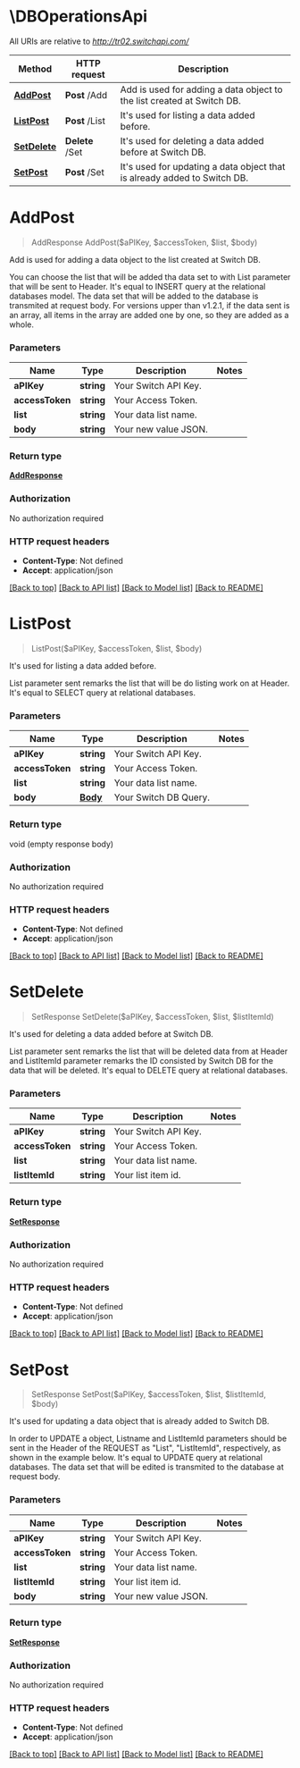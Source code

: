 # \DBOperationsApi

All URIs are relative to *http://tr02.switchapi.com/*

Method | HTTP request | Description
------------- | ------------- | -------------
[**AddPost**](DBOperationsApi.md#AddPost) | **Post** /Add | Add is used for adding a data object to the list created at Switch DB.
[**ListPost**](DBOperationsApi.md#ListPost) | **Post** /List | It&#39;s used for listing a data added before.
[**SetDelete**](DBOperationsApi.md#SetDelete) | **Delete** /Set | It&#39;s used for deleting a data added before at Switch DB.
[**SetPost**](DBOperationsApi.md#SetPost) | **Post** /Set | It&#39;s used for updating a data object that is already added to Switch DB.


# **AddPost**
> AddResponse AddPost($aPIKey, $accessToken, $list, $body)

Add is used for adding a data object to the list created at Switch DB.

You can choose the list that will be added tha data set to with List parameter that will be sent to Header. It's equal to INSERT query at the relational databases model. The data set that will be added to the database is transmited at request body. For versions upper than v1.2.1, if the data sent is an array, all items in the array are added one by one, so they are added as a whole. 


### Parameters

Name | Type | Description  | Notes
------------- | ------------- | ------------- | -------------
 **aPIKey** | **string**| Your Switch API Key. | 
 **accessToken** | **string**| Your Access Token. | 
 **list** | **string**| Your data list name. | 
 **body** | **string**| Your new value JSON. | 

### Return type

[**AddResponse**](AddResponse.md)

### Authorization

No authorization required

### HTTP request headers

 - **Content-Type**: Not defined
 - **Accept**: application/json

[[Back to top]](#) [[Back to API list]](../README.md#documentation-for-api-endpoints) [[Back to Model list]](../README.md#documentation-for-models) [[Back to README]](../README.md)

# **ListPost**
> ListPost($aPIKey, $accessToken, $list, $body)

It's used for listing a data added before.

List parameter sent remarks the list that will be do listing work on at Header. It's equal to SELECT query at relational databases. 


### Parameters

Name | Type | Description  | Notes
------------- | ------------- | ------------- | -------------
 **aPIKey** | **string**| Your Switch API Key. | 
 **accessToken** | **string**| Your Access Token. | 
 **list** | **string**| Your data list name. | 
 **body** | [**Body**](Body.md)| Your Switch DB Query. | 

### Return type

void (empty response body)

### Authorization

No authorization required

### HTTP request headers

 - **Content-Type**: Not defined
 - **Accept**: application/json

[[Back to top]](#) [[Back to API list]](../README.md#documentation-for-api-endpoints) [[Back to Model list]](../README.md#documentation-for-models) [[Back to README]](../README.md)

# **SetDelete**
> SetResponse SetDelete($aPIKey, $accessToken, $list, $listItemId)

It's used for deleting a data added before at Switch DB.

List parameter sent remarks the list that will be deleted data from at Header and ListItemId parameter remarks the ID consisted by Switch DB for the data that will be deleted. It's equal to DELETE query at relational databases. 


### Parameters

Name | Type | Description  | Notes
------------- | ------------- | ------------- | -------------
 **aPIKey** | **string**| Your Switch API Key. | 
 **accessToken** | **string**| Your Access Token. | 
 **list** | **string**| Your data list name. | 
 **listItemId** | **string**| Your list item id. | 

### Return type

[**SetResponse**](SetResponse.md)

### Authorization

No authorization required

### HTTP request headers

 - **Content-Type**: Not defined
 - **Accept**: application/json

[[Back to top]](#) [[Back to API list]](../README.md#documentation-for-api-endpoints) [[Back to Model list]](../README.md#documentation-for-models) [[Back to README]](../README.md)

# **SetPost**
> SetResponse SetPost($aPIKey, $accessToken, $list, $listItemId, $body)

It's used for updating a data object that is already added to Switch DB.

In order to UPDATE a object, Listname and ListItemId parameters should be sent in the Header of the REQUEST as \"List\", \"ListItemId\", respectively, as shown in the example below. It's equal to UPDATE query at relational databases. The data set that will be edited is transmited to the database at request body. 


### Parameters

Name | Type | Description  | Notes
------------- | ------------- | ------------- | -------------
 **aPIKey** | **string**| Your Switch API Key. | 
 **accessToken** | **string**| Your Access Token. | 
 **list** | **string**| Your data list name. | 
 **listItemId** | **string**| Your list item id. | 
 **body** | **string**| Your new value JSON. | 

### Return type

[**SetResponse**](SetResponse.md)

### Authorization

No authorization required

### HTTP request headers

 - **Content-Type**: Not defined
 - **Accept**: application/json

[[Back to top]](#) [[Back to API list]](../README.md#documentation-for-api-endpoints) [[Back to Model list]](../README.md#documentation-for-models) [[Back to README]](../README.md)

